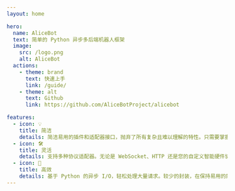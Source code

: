 ```yaml
---
layout: home

hero:
  name: AliceBot
  text: 简单的 Python 异步多后端机器人框架
  image:
    src: /logo.png
    alt: AliceBot
  actions:
    - theme: brand
      text: 快速上手
      link: /guide/
    - theme: alt
      text: Github
      link: https://github.com/AliceBotProject/alicebot

features:
  - icon: 💡
    title: 简洁
    details: 简洁易用的插件和适配器接口，抛弃了所有复杂且难以理解的特性。只需要掌握基础的 Python 知识，即可轻松实现您的绝佳创意。
  - icon: 🛠️
    title: 灵活
    details: 支持多种协议适配器。无论是 WebSocket、HTTP 还是您的自定义智能硬件协议，全部轻松支持。
  - icon: 🚀
    title: 高效
    details: 基于 Python 的异步 I/O，轻松处理大量请求。较少的封装，在保持易用的同时追求最好的性能。
---
```

